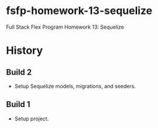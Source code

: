 # fsfp-homework-13-sequelize

Full Stack Flex Program Homework 13: Sequelize


# History

## Build 2

* Setup Sequelize models, migrations, and seeders.

## Build 1

* Setup project.
